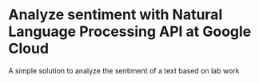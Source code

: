 # Analyze sentiment with Natural Language Processing API at Google Cloud

A simple solution to analyze the sentiment of a text based on lab work

